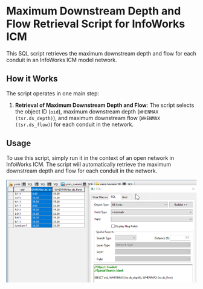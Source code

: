# Maximum Downstream Depth and Flow Retrieval Script for InfoWorks ICM

This SQL script retrieves the maximum downstream depth and flow for each conduit in an InfoWorks ICM model network.

## How it Works

The script operates in one main step:

1. **Retrieval of Maximum Downstream Depth and Flow**: The script selects the object ID (`oid`), maximum downstream depth (`WHENMAX (tsr.ds_depth)`), and maximum downstream flow (`WHENMAX (tsr.ds_flow)`) for each conduit in the network.

## Usage

To use this script, simply run it in the context of an open network in InfoWorks ICM. The script will automatically retrieve the maximum downstream depth and flow for each conduit in the network.

![Alt text](image.png)